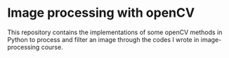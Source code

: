 # Image processing with openCV
This repository contains the implementations of some openCV methods in Python to process and filter an image through the codes I wrote in image-processing course.
